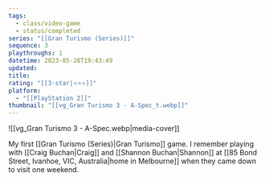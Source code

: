 ```yaml
---
tags:
  - class/video-game
  - status/completed
series: "[[Gran Turismo (Series)]]"
sequence: 3
playthroughs: 1
datetime: 2023-05-28T19:43:49
updated: 
title: 
rating: "[[3-star|⭐️⭐️⭐️]]"
platform:
  - "[[PlayStation 2]]"
thumbnail: "[[vg_Gran Turismo 3 - A-Spec_t.webp]]"
---
```

![[vg_Gran Turismo 3 - A-Spec.webp|media-cover]]

My first [[Gran Turismo (Series)|Gran Turismo]] game. I remember playing with [[Craig Buchan|Craig]] and [[Shannon Buchan|Shannon]] at [[85 Bond Street, Ivanhoe, VIC, Australia|home in Melbourne]] when they came down to visit one weekend.
